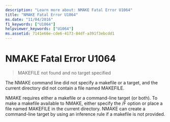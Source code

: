 ```yaml
---
description: "Learn more about: NMAKE Fatal Error U1064"
title: "NMAKE Fatal Error U1064"
ms.date: "11/04/2016"
f1_keywords: ["U1064"]
helpviewer_keywords: ["U1064"]
ms.assetid: 7141e66e-cde6-4173-84df-a391f3ebcdd1
---
```

# NMAKE Fatal Error U1064

> MAKEFILE not found and no target specified

The NMAKE command line did not specify a makefile or a target, and the current directory did not contain a file named MAKEFILE.

NMAKE requires either a makefile or a command-line target (or both). To make a makefile available to NMAKE, either specify the /F option or place a file named MAKEFILE in the current directory. NMAKE can create a command-line target by using an inference rule if a makefile is not provided.

